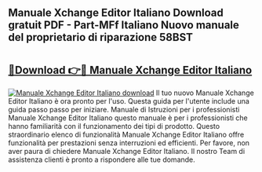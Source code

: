 ## Manuale Xchange Editor Italiano Download gratuit PDF - Part-MFf Italiano Nuovo manuale del proprietario di riparazione 58BST

# <h2><a href="http://dfa1dc.blite.top/?on=Manuale+Xchange+Editor+Italiano">🔗Download 👉🔴 Manuale Xchange Editor Italiano</a></h2>

[![Manuale Xchange Editor Italiano download](https://i.imgur.com/lujVjoI.png)](http://dfa1dc.blite.top/?on=Manuale+Xchange+Editor+Italiano)
Il tuo nuovo Manuale Xchange Editor Italiano è ora pronto per l'uso. Questa guida per l'utente include una guida passo passo per iniziare. Manuale di Istruzioni per i professionisti Manuale Xchange Editor Italiano questo manuale è per i professionisti che hanno familiarità con il funzionamento dei tipi di prodotto. Questo straordinario elenco di funzionalità Manuale Xchange Editor Italiano offre funzionalità per prestazioni senza interruzioni ed efficienti. Per favore, non aver paura di chiedere Manuale Xchange Editor Italiano. Il nostro Team di assistenza clienti è pronto a rispondere alle tue domande.
